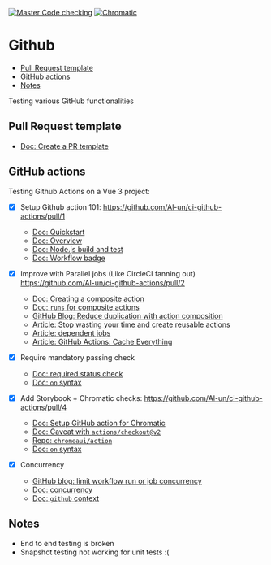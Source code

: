 [![Master Code checking](https://github.com/Al-un/ci-github-actions/actions/workflows/main.yaml/badge.svg?branch=develop)](https://github.com/Al-un/ci-github-actions/actions/workflows/main.yaml?query=branch%3Adevelop)
[![Chromatic](https://github.com/Al-un/ci-github-actions/actions/workflows/chromatic.yaml/badge.svg?branch=develop)](https://www.chromatic.com/builds?appId=613c33aa6a019e003a9e8764&branch=develop)

# Github <!-- omit in toc -->

- [Pull Request template](#pull-request-template)
- [GitHub actions](#github-actions)
- [Notes](#notes)


Testing various GitHub functionalities

## Pull Request template

- [Doc: Create a PR template](https://docs.github.com/en/communities/using-templates-to-encourage-useful-issues-and-pull-requests/creating-a-pull-request-template-for-your-repository)
## GitHub actions

Testing Github Actions on a Vue 3 project:

- [x] Setup Github action 101: https://github.com/Al-un/ci-github-actions/pull/1

  - [Doc: Quickstart](https://docs.github.com/en/actions/quickstart)
  - [Doc: Overview](https://docs.github.com/en/actions/learn-github-actions/understanding-github-actions)
  - [Doc: Node.js build and test](https://docs.github.com/en/actions/guides/building-and-testing-nodejs?learn=continuous_integration)
  - [Doc: Workflow badge](https://docs.github.com/en/actions/monitoring-and-troubleshooting-workflows/adding-a-workflow-status-badge)

- [x] Improve with Parallel jobs (Like CircleCI fanning out) https://github.com/Al-un/ci-github-actions/pull/2

  - [Doc: Creating a composite action](https://docs.github.com/en/actions/creating-actions/creating-a-composite-action?learn=create_actions)
  - [Doc: `runs` for composite actions](https://docs.github.com/en/actions/creating-actions/metadata-syntax-for-github-actions#runs-for-composite-actions)
  - [GitHub Blog: Reduce duplication with action composition](https://github.blog/changelog/2021-08-25-github-actions-reduce-duplication-with-action-composition/)
  - [Article: Stop wasting your time and create reusable actions](https://dev.to/n3wt0n/github-composite-actions-nest-actions-within-actions-3e5l)
  - [Article: dependent jobs](https://www.edwardthomson.com/blog/github_actions_17_dependent_jobs.html)
  - [Article: GitHub Actions: Cache Everything](https://www.jonathan-wilkinson.com/github-actions-cache-everything)

- [x] Require mandatory passing check

  - [Doc: required status check](https://docs.github.com/en/repositories/configuring-branches-and-merges-in-your-repository/defining-the-mergeability-of-pull-requests/troubleshooting-required-status-checks)
  - [Doc: `on` syntax](https://docs.github.com/en/actions/reference/workflow-syntax-for-github-actions#on)

- [x] Add Storybook + Chromatic checks: https://github.com/Al-un/ci-github-actions/pull/4
  - [Doc: Setup GitHub action for Chromatic](https://www.chromatic.com/docs/github-actions)
  - [Doc: Caveat with `actions/checkout@v2`](https://www.chromatic.com/docs/github-actions#support-for-codeactionscheckoutv2code)
  - [Repo: `chromeaui/action`](https://github.com/chromaui/action)
  - [Doc: `on` syntax](https://docs.github.com/en/actions/reference/workflow-syntax-for-github-actions#onpushpull_requestbranchestags)

- [x] Concurrency
  - [GitHub blog: limit workflow run or job concurrency](https://github.blog/changelog/2021-04-19-github-actions-limit-workflow-run-or-job-concurrency/)
  - [Doc: concurrency](https://docs.github.com/en/actions/reference/workflow-syntax-for-github-actions#concurrency)
  - [Doc: `github` context](https://docs.github.com/en/actions/reference/context-and-expression-syntax-for-github-actions#github-context)
## Notes

- End to end testing is broken
- Snapshot testing not working for unit tests :(
